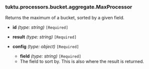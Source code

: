 ### tuktu.processors.bucket.aggregate.MaxProcessor
Returns the maximum of a bucket, sorted by a given field.

  * **id** *(type: string)* `[Required]`

  * **result** *(type: string)* `[Required]`

  * **config** *(type: object)* `[Required]`

    * **field** *(type: string)* `[Required]`
    - The field to sort by. This is also where the result is returned.

